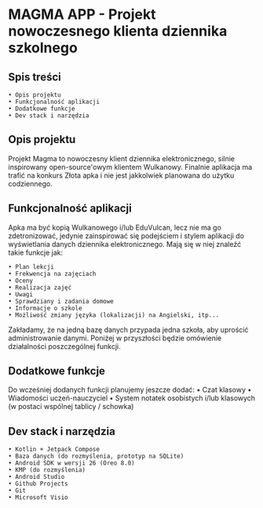 # MAGMA APP - Projekt nowoczesnego klienta dziennika szkolnego

## Spis treści

    • Opis projektu
    • Funkcjonalność aplikacji
    • Dodatkowe funkcje
    • Dev stack i narzędzia

## Opis projektu

Projekt Magma to nowoczesny klient dziennika elektronicznego, silnie inspirowany open-source'owym klientem Wulkanowy. Finalnie aplikacja ma trafić na konkurs Złota apka i nie jest jakkolwiek planowana do użytku codziennego.

## Funkcjonalność aplikacji

Apka ma być kopią Wulkanowego i/lub EduVulcan, lecz nie ma go zdetronizować, jedynie zainspirować się podejściem i stylem aplikacji do wyświetlania danych dziennika elektronicznego.
Mają się w niej znaleźć takie funkcje jak:

    • Plan lekcji
    • Frekwencja na zajęciach
    • Oceny
    • Realizacja zajęć
    • Uwagi
    • Sprawdziany i zadania domowe
    • Informacje o szkole
    • Możliwość zmiany języka (lokalizacji) na Angielski, itp...

Zakładamy, że na jedną bazę danych przypada jedna szkoła, aby uprościć administrowanie danymi.
Poniżej w przyszłości będzie omówienie działalności poszczególnej funkcji.

## Dodatkowe funkcje

Do wcześniej dodanych funkcji planujemy jeszcze dodać:
• Czat klasowy
• Wiadomości uczeń-nauczyciel
• System notatek osobistych i/lub klasowych (w postaci wspólnej tablicy / schowka)

## Dev stack i narzędzia

    • Kotlin + Jetpack Compose
    • Baza danych (do rozmyślenia, prototyp na SQLite)
    • Android SDK w wersji 26 (Oreo 8.0)
    • KMP (do rozmyślenia)
    • Android Studio
    • Github Projects
    • Git
    • Microsoft Visio
